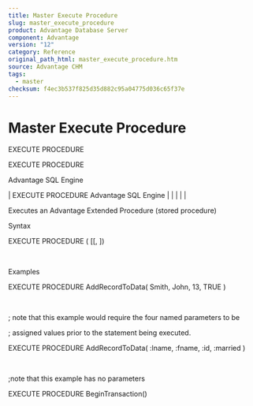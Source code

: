 ```yaml
---
title: Master Execute Procedure
slug: master_execute_procedure
product: Advantage Database Server
component: Advantage
version: "12"
category: Reference
original_path_html: master_execute_procedure.htm
source: Advantage CHM
tags:
  - master
checksum: f4ec3b537f825d35d882c95a04775d036c65f37e
---
```


# Master Execute Procedure

EXECUTE PROCEDURE

EXECUTE PROCEDURE

Advantage SQL Engine

| EXECUTE PROCEDURE  Advantage SQL Engine |  |  |  |  |

Executes an Advantage Extended Procedure (stored procedure)

Syntax

EXECUTE PROCEDURE <procedure-name> ( [<param-values>[, <param-values>])

 

Examples

EXECUTE PROCEDURE AddRecordToData( Smith, John, 13, TRUE )

 

; note that this example would require the four named parameters to be

; assigned values prior to the statement being executed.

EXECUTE PROCEDURE AddRecordToData( :lname, :fname, :id, :married )

 

;note that this example has no parameters

EXECUTE PROCEDURE BeginTransaction()
